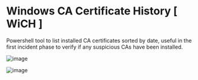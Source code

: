 # Windows CA Certificate History [ WiCH ]
Powershell tool to list installed CA certificates sorted by date, useful in the first incident phase to verify if any suspicious CAs have been installed.


![image](https://github.com/massimiliano-dalcero/Windows_CA_certificate_history/assets/5049867/8957dee0-6a14-4306-889d-b54029d13238)


![image](https://github.com/massimiliano-dalcero/Windows_CA_certificate_history/assets/5049867/1a308f13-d3fe-41c3-9b47-0aee5e5d8f74)


